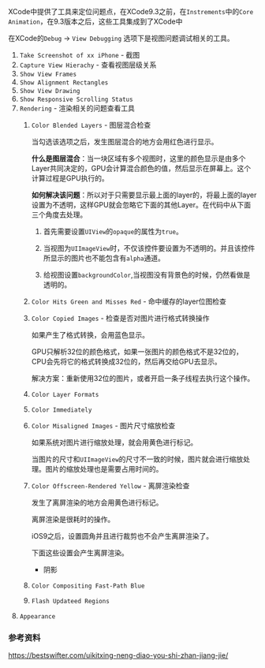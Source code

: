 
XCode中提供了工具来定位问题点，在XCode9.3之前，在`Instrements`中的`Core Animation`，在9.3版本之后，这些工具集成到了XCode中

在XCode的`Debug` -> `View Debugging` 选项下是视图问题调试相关的工具。

1. `Take Screenshot of xx iPhone` - 截图
2. `Capture View Hierachy` -  查看视图层级关系
3. `Show View Frames` 
4. `Show Alignment Rectangles`
5. `Show View Drawing`
6. `Show Responsive Scrolling Status`
7. `Rendering` - 渲染相关的问题查看工具
    1. `Color Blended Layers` - 图层混合检查
        
        当勾选该选项之后，发生图层混合的地方会用红色进行显示。

        **什么是图层混合**：当一块区域有多个视图时，这里的颜色显示是由多个Layer共同决定的，GPU会计算混合颜色的值，然后显示在屏幕上。这个计算过程是GPU执行的。
        
        **如何解决该问题**：所以对于只需要显示最上面的layer的，将最上面的layer设置为不透明，这样GPU就会忽略它下面的其他Layer。在代码中从下面三个角度去处理。

        1. 首先需要设置`UIView`的`opaque`的属性为`true`。

        2. 当视图为`UIImageView`时，不仅该控件要设置为不透明的。并且该控件所显示的图片也不能包含有`alpha`通道。

        3. 给视图设置`backgroundColor`,当视图没有背景色的时候，仍然看做是透明的。

    2. `Color Hits Green and Misses Red` - 命中缓存的layer位图检查

    3. `Color Copied Images` - 检查是否对图片进行格式转换操作

        如果产生了格式转换，会用蓝色显示。

        GPU只解析32位的颜色格式，如果一张图片的颜色格式不是32位的，CPU会先将它的格式转换成32位的，然后再交给GPU去显示。

        解决方案：重新使用32位的图片，或者开启一条子线程去执行这个操作。

    4. `Color Layer Formats`

    5. `Color Immediately`

    6. `Color Misaligned Images` - 图片尺寸缩放检查

        如果系统对图片进行缩放处理，就会用黄色进行标记。

        当图片的尺寸和`UIImageView`的尺寸不一致的时候，图片就会进行缩放处理。图片的缩放处理也是需要占用时间的。

    7. `Color Offscreen-Rendered Yellow` - 离屏渲染检查

        发生了离屏渲染的地方会用黄色进行标记。

        离屏渲染是很耗时的操作。

        iOS9之后，设置圆角并且进行裁剪也不会产生离屏渲染了。

        下面这些设置会产生离屏渲染。

        * 阴影

    8. `Color Compositing Fast-Path Blue`

    9. `Flash Updateed Regions`
8. `Appearance`


### 参考资料

https://bestswifter.com/uikitxing-neng-diao-you-shi-zhan-jiang-jie/